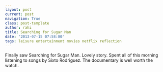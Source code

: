 ```yaml
---
layout: post
current: post
navigation: True
class: post-template
author: rahi
title: Searching for Sugar Man
date: '2013-07-15 07:58:00'
tags: leisure entertainment movies netflix reflection
---
```


Finally saw Searching for Sugar Man. Lovely story. Spent all of this morning listening to songs by Sixto Rodriguez. The documentary is well worth the watch.
